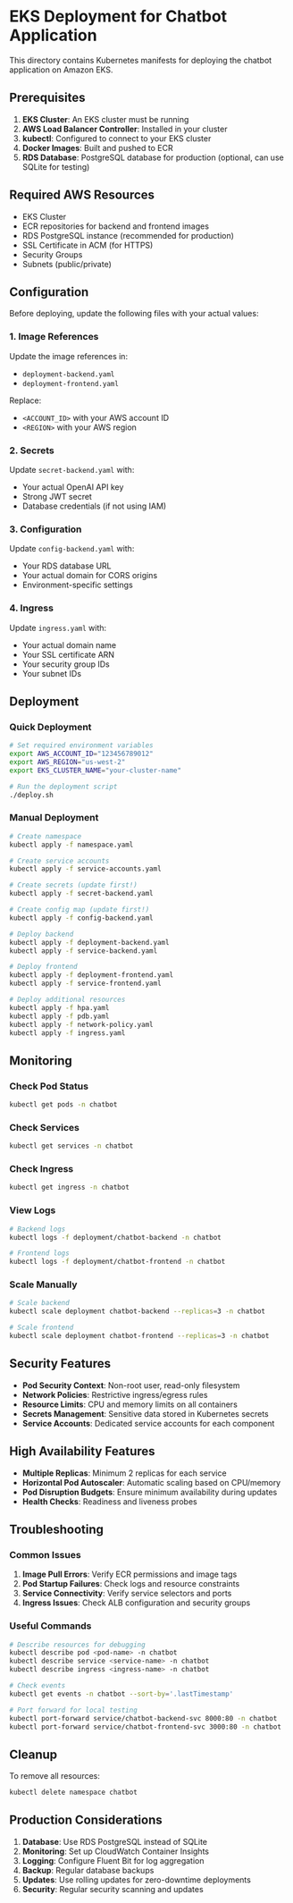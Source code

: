 # EKS Deployment for Chatbot Application

This directory contains Kubernetes manifests for deploying the chatbot application on Amazon EKS.

## Prerequisites

1. **EKS Cluster**: An EKS cluster must be running
2. **AWS Load Balancer Controller**: Installed in your cluster
3. **kubectl**: Configured to connect to your EKS cluster
4. **Docker Images**: Built and pushed to ECR
5. **RDS Database**: PostgreSQL database for production (optional, can use SQLite for testing)

## Required AWS Resources

- EKS Cluster
- ECR repositories for backend and frontend images
- RDS PostgreSQL instance (recommended for production)
- SSL Certificate in ACM (for HTTPS)
- Security Groups
- Subnets (public/private)

## Configuration

Before deploying, update the following files with your actual values:

### 1. Image References

Update the image references in:

- `deployment-backend.yaml`
- `deployment-frontend.yaml`

Replace:

- `<ACCOUNT_ID>` with your AWS account ID
- `<REGION>` with your AWS region

### 2. Secrets

Update `secret-backend.yaml` with:

- Your actual OpenAI API key
- Strong JWT secret
- Database credentials (if not using IAM)

### 3. Configuration

Update `config-backend.yaml` with:

- Your RDS database URL
- Your actual domain for CORS origins
- Environment-specific settings

### 4. Ingress

Update `ingress.yaml` with:

- Your actual domain name
- Your SSL certificate ARN
- Your security group IDs
- Your subnet IDs

## Deployment

### Quick Deployment

```bash
# Set required environment variables
export AWS_ACCOUNT_ID="123456789012"
export AWS_REGION="us-west-2"
export EKS_CLUSTER_NAME="your-cluster-name"

# Run the deployment script
./deploy.sh
```

### Manual Deployment

```bash
# Create namespace
kubectl apply -f namespace.yaml

# Create service accounts
kubectl apply -f service-accounts.yaml

# Create secrets (update first!)
kubectl apply -f secret-backend.yaml

# Create config map (update first!)
kubectl apply -f config-backend.yaml

# Deploy backend
kubectl apply -f deployment-backend.yaml
kubectl apply -f service-backend.yaml

# Deploy frontend
kubectl apply -f deployment-frontend.yaml
kubectl apply -f service-frontend.yaml

# Deploy additional resources
kubectl apply -f hpa.yaml
kubectl apply -f pdb.yaml
kubectl apply -f network-policy.yaml
kubectl apply -f ingress.yaml
```

## Monitoring

### Check Pod Status

```bash
kubectl get pods -n chatbot
```

### Check Services

```bash
kubectl get services -n chatbot
```

### Check Ingress

```bash
kubectl get ingress -n chatbot
```

### View Logs

```bash
# Backend logs
kubectl logs -f deployment/chatbot-backend -n chatbot

# Frontend logs
kubectl logs -f deployment/chatbot-frontend -n chatbot
```

### Scale Manually

```bash
# Scale backend
kubectl scale deployment chatbot-backend --replicas=3 -n chatbot

# Scale frontend
kubectl scale deployment chatbot-frontend --replicas=3 -n chatbot
```

## Security Features

- **Pod Security Context**: Non-root user, read-only filesystem
- **Network Policies**: Restrictive ingress/egress rules
- **Resource Limits**: CPU and memory limits on all containers
- **Secrets Management**: Sensitive data stored in Kubernetes secrets
- **Service Accounts**: Dedicated service accounts for each component

## High Availability Features

- **Multiple Replicas**: Minimum 2 replicas for each service
- **Horizontal Pod Autoscaler**: Automatic scaling based on CPU/memory
- **Pod Disruption Budgets**: Ensure minimum availability during updates
- **Health Checks**: Readiness and liveness probes

## Troubleshooting

### Common Issues

1. **Image Pull Errors**: Verify ECR permissions and image tags
2. **Pod Startup Failures**: Check logs and resource constraints
3. **Service Connectivity**: Verify service selectors and ports
4. **Ingress Issues**: Check ALB configuration and security groups

### Useful Commands

```bash
# Describe resources for debugging
kubectl describe pod <pod-name> -n chatbot
kubectl describe service <service-name> -n chatbot
kubectl describe ingress <ingress-name> -n chatbot

# Check events
kubectl get events -n chatbot --sort-by='.lastTimestamp'

# Port forward for local testing
kubectl port-forward service/chatbot-backend-svc 8000:80 -n chatbot
kubectl port-forward service/chatbot-frontend-svc 3000:80 -n chatbot
```

## Cleanup

To remove all resources:

```bash
kubectl delete namespace chatbot
```

## Production Considerations

1. **Database**: Use RDS PostgreSQL instead of SQLite
2. **Monitoring**: Set up CloudWatch Container Insights
3. **Logging**: Configure Fluent Bit for log aggregation
4. **Backup**: Regular database backups
5. **Updates**: Use rolling updates for zero-downtime deployments
6. **Security**: Regular security scanning and updates
